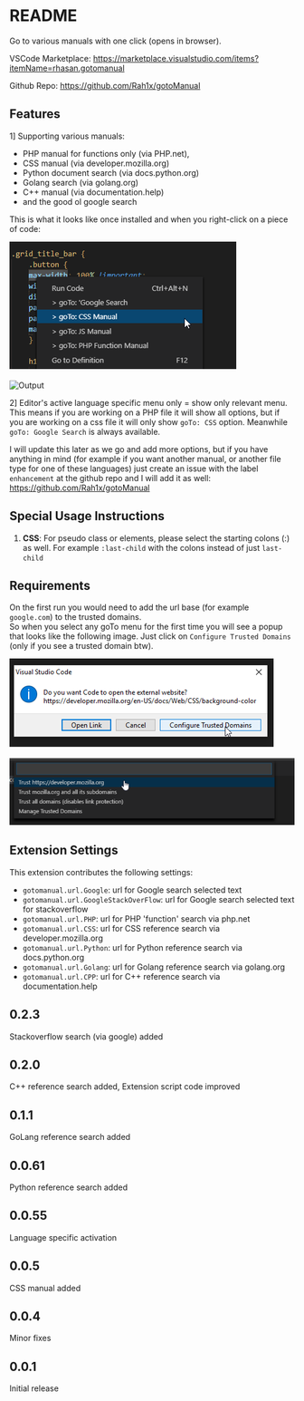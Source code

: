 # README

Go to various manuals with one click (opens in browser).

VSCode Marketplace:
https://marketplace.visualstudio.com/items?itemName=rhasan.gotomanual

Github Repo:
https://github.com/Rah1x/gotoManual

## Features

1] Supporting various manuals:

* PHP manual for functions only (via PHP.net),
* CSS manual (via developer.mozilla.org)
* Python document search (via docs.python.org)
* Golang search (via golang.org)
* C++ manual (via documentation.help)
* and the good ol google search

This is what it looks like once installed and when you right-click on a piece of code:

![Output](resources/output_2.png)
\
\
![Output](resources/demo_1.png)

2] Editor's active language specific menu only = show only relevant menu. This means if you are working on a PHP file it will show all options, but if you are working on a css file it will only show `goTo: CSS` option. Meanwhile `goTo: Google Search` is always available.

I will update this later as we go and add more options, but if you have anything in mind (for example if you want another manual, or another file type for one of these languages) just create an issue with the label `enhancement` at the github repo and I will add it as well:
https://github.com/Rah1x/gotoManual


## Special Usage Instructions

1) **CSS**:
For pseudo class or elements, please select the starting colons (:) as well. For example `:last-child` with the colons instead of just `last-child`

## Requirements

On the first run you would need to add the url base (for example `google.com`) to the trusted domains.\
So when you select any goTo menu for the first time you will see a popup that looks like the following image. Just click on `Configure Trusted Domains` (only if you see a trusted domain btw).

![Add To Trusted Step 1](resources/add_to_trusted_1.png)
\
\
![Add To Trusted Step 2](resources/add_to_trusted_2.png)

## Extension Settings

This extension contributes the following settings:

* `gotomanual.url.Google`: url for Google search selected text
* `gotomanual.url.GoogleStackOverFlow`: url for Google search selected text for stackoverflow
* `gotomanual.url.PHP`: url for PHP 'function' search via php.net
* `gotomanual.url.CSS`: url for CSS reference search via developer.mozilla.org
* `gotomanual.url.Python`: url for Python reference search via docs.python.org
* `gotomanual.url.Golang`: url for Golang reference search via golang.org
* `gotomanual.url.CPP`: url for C++ reference search via documentation.help

## 0.2.3
Stackoverflow search (via google) added

## 0.2.0

C++ reference search added,
Extension script code improved

## 0.1.1

GoLang reference search added

## 0.0.61

Python reference search added

## 0.0.55

Language specific activation

## 0.0.5

CSS manual added

## 0.0.4

Minor fixes

## 0.0.1

Initial release
